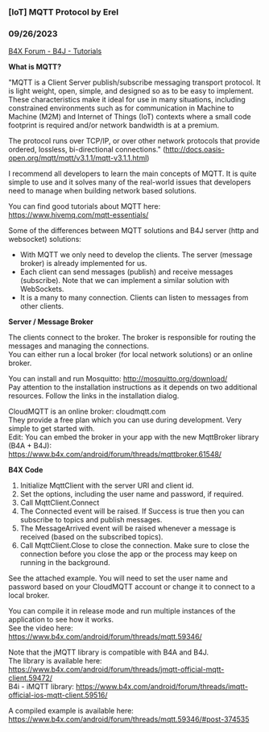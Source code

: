 ### [IoT] MQTT Protocol by Erel
### 09/26/2023
[B4X Forum - B4J - Tutorials](https://www.b4x.com/android/forum/threads/59471/)

**What is MQTT?**  
  
"MQTT is a Client Server publish/subscribe messaging transport protocol. It is light weight, open, simple, and designed so as to be easy to implement. These characteristics make it ideal for use in many situations, including constrained environments such as for communication in Machine to Machine (M2M) and Internet of Things (IoT) contexts where a small code footprint is required and/or network bandwidth is at a premium.  
  
The protocol runs over TCP/IP, or over other network protocols that provide ordered, lossless, bi-directional connections." (<http://docs.oasis-open.org/mqtt/mqtt/v3.1.1/mqtt-v3.1.1.html>)  
  
I recommend all developers to learn the main concepts of MQTT. It is quite simple to use and it solves many of the real-world issues that developers need to manage when building network based solutions.  
  
You can find good tutorials about MQTT here:  
<https://www.hivemq.com/mqtt-essentials/>  
  
Some of the differences between MQTT solutions and B4J server (http and websocket) solutions:  

- With MQTT we only need to develop the clients. The server (message broker) is already implemented for us.
- Each client can send messages (publish) and receive messages (subscribe). Note that we can implement a similar solution with WebSockets.
- It is a many to many connection. Clients can listen to messages from other clients.

**Server / Message Broker**  
  
The clients connect to the broker. The broker is responsible for routing the messages and managing the connections.  
You can either run a local broker (for local network solutions) or an online broker.  
  
You can install and run Mosquitto: <http://mosquitto.org/download/>  
Pay attention to the installation instructions as it depends on two additional resources. Follow the links in the installation dialog.  
  
CloudMQTT is an online broker: cloudmqtt.com  
They provide a free plan which you can use during development. Very simple to get started with.  
Edit: You can embed the broker in your app with the new MqttBroker library (B4A + B4J): <https://www.b4x.com/android/forum/threads/mqttbroker.61548/>  
  
**B4X Code**  
  

1. Initialize MqttClient with the server URI and client id.
2. Set the options, including the user name and password, if required.
3. Call MqttClient.Connect
4. The Connected event will be raised. If Success is true then you can subscribe to topics and publish messages.
5. The MessageArrived event will be raised whenever a message is received (based on the subscribed topics).
6. Call MqttClient.Close to close the connection. Make sure to close the connection before you close the app or the process may keep on running in the background.

See the attached example. You will need to set the user name and password based on your CloudMQTT account or change it to connect to a local broker.  
  
You can compile it in release mode and run multiple instances of the application to see how it works.  
See the video here: <https://www.b4x.com/android/forum/threads/mqtt.59346/>  
  
Note that the jMQTT library is compatible with B4A and B4J.  
The library is available here: <https://www.b4x.com/android/forum/threads/jmqtt-official-mqtt-client.59472/>  
B4i - iMQTT library: <https://www.b4x.com/android/forum/threads/imqtt-official-ios-mqtt-client.59516/>  
  
A compiled example is available here: <https://www.b4x.com/android/forum/threads/mqtt.59346/#post-374535>